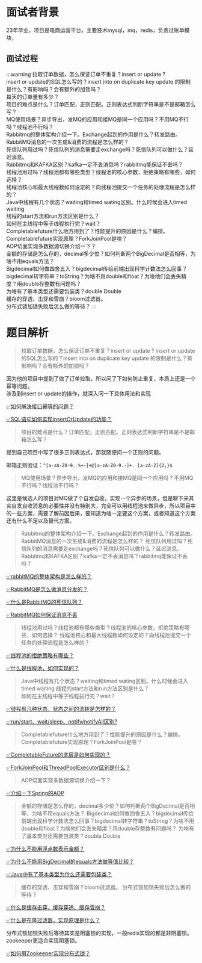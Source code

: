 # 面试者背景

23年毕业，项目是电商运营平台，主要技术mysql，mq，redis，负责过账单模块，

## 面试过程

:::warning
拉取订单数据，怎么保证订单不重复？insert or update ?<br />insert or update的SQL怎么写的？insert into on duplicate key update 的限制是什么？有影响吗？会有额外的加锁吗？<br />每天的订单量有多少？<br />项目的难点是什么？订单匹配，正则匹配。正则表达式判断字符串是不是邮箱怎么写？<br />MQ使用场景？异步导出，发MQ的应用和接MQ是同一个应用吗？不用MQ不行吗？线程池不行吗？<br />Rabbitmq的整体架构介绍一下。Exchange起到的作用是什么？转发路由。<br />RabbitMQ消息的一次生成&消费的流程是怎么样的？<br />死信队列用过吗？死信队列的消息需要走exchange吗？死信队列可以做什么？延迟消息。<br />Rabbitmq和KAFKA区别？kafka一定不丢消息吗？rabbitmq能保证不丢吗？<br />线程池用过吗？线程池都有哪些类型？线程池的核心参数，拒绝策略有哪些，如何选择？<br />线程池核心和最大线程数如何设定的？向线程池提交一个任务的处理流程是怎么样的？<br />Java中线程有几个状态？waiting和timed wating区别。什么时候会进入timed waiting<br />线程的start方法和run方法区别是什么？                            <br />如何在主线程中等子线程执行完？wait？<br />Completablefuture什么地方用到了？性能提升的原因是什么？编排。<br />Completablefuture实现原理？ForkJoinPool是啥？<br />AOP切面实现多数据源切换介绍一下？<br />金额的存储是怎么存的，decimal多少位？如何判断两个BigDecimal是否相等，为啥不用equals方法？<br />Bigdecimal如何做四舍五入？bigdecimal传给前端出现科学计数法怎么回事？bigdecimal转字符串？toString？为啥不用double和float？为啥他们会丢失精度？用double存整数有问题吗？<br />为啥有了基本类型还需要包装类？double Double <br />缓存的穿透、击穿和雪崩？bloom过滤器。<br />分布式锁加锁失败后怎么做的等待？
:::
# 题目解析

> 拉取订单数据，怎么保证订单不重复？insert or update ?
> insert or update的SQL怎么写的？insert into on duplicate key update 的限制是什么？有影响吗？会有额外的加锁吗？


因为他的项目中提到了做了订单拉取，所以问了下如何防止重复，本质上还是一个幂等问题。<br />涉及到insert or update的操作，就深入问一下具体用法和实现

[✅如何解决接口幂等的问题？](https://www.yuque.com/hollis666/fo22bm/gz2qwl?view=doc_embed)

[✅SQL语句如何实现insertOrUpdate的功能？](https://www.yuque.com/hollis666/fo22bm/gal4lxk8ug9g2bwk?view=doc_embed)


> 项目的难点是什么？订单匹配，正则匹配。正则表达式判断字符串是不是邮箱怎么写？


提到自己项目中写了很多正则表达式，那就随便问一个正则的问题。

邮箱正则验证：`^[a-zA-Z0-9._%+-]+@[a-zA-Z0-9.-]+. [a-zA-Z]{2,}$`

> MQ使用场景？异步导出，发MQ的应用和接MQ是同一个应用吗？不用MQ不行吗？线程池不行吗？


这里是候选人的项目对MQ做了个自发自收，实现一个异步的场景，但是聊下来其实自发自收消息的必要性并没有特别大，完全可以用线程池来做异步，所以项目中的一些方案，需要了解前因后果，要知道为啥一定要这个方案，或者知道这个方案还有什么不足以及替代方案。


> Rabbitmq的整体架构介绍一下。Exchange起到的作用是什么？转发路由。
> RabbitMQ消息的一次生成&消费的流程是怎么样的？
> 死信队列用过吗？死信队列的消息需要走exchange吗？死信队列可以做什么？延迟消息。
> Rabbitmq和KAFKA区别？kafka一定不丢消息吗？rabbitmq能保证不丢吗？


[✅rabbitMQ的整体架构是怎么样的？](https://www.yuque.com/hollis666/fo22bm/qh56y0u8fs2gom42?view=doc_embed)

[✅RabbitMQ是怎么做消息分发的？](https://www.yuque.com/hollis666/fo22bm/qdmqppwgypsifot5?view=doc_embed)

[✅什么是RabbitMQ的死信队列？](https://www.yuque.com/hollis666/fo22bm/rd0ah4r97wevzmcw?view=doc_embed)

[✅RabbitMQ如何保证消息不丢](https://www.yuque.com/hollis666/fo22bm/ku3fxiie005axgrz?view=doc_embed)

> 线程池用过吗？线程池都有哪些类型？线程池的核心参数，拒绝策略有哪些，如何选择？
> 线程池核心和最大线程数如何设定的？向线程池提交一个任务的处理流程是怎么样的？


[✅线程池的拒绝策略有哪些？](https://www.yuque.com/hollis666/fo22bm/gfoppg6a3stefkig?view=doc_embed)

[✅什么是线程池，如何实现的？](https://www.yuque.com/hollis666/fo22bm/fb5th6?view=doc_embed)

> Java中线程有几个状态？waiting和timed wating区别。什么时候会进入timed waiting
> 线程的start方法和run方法区别是什么？                            
> 如何在主线程中等子线程执行完？wait？


[✅线程有几种状态，状态之间的流转是怎样的？](https://www.yuque.com/hollis666/fo22bm/rt6e6b?view=doc_embed)

[✅run/start、wait/sleep、notify/notifyAll区别?](https://www.yuque.com/hollis666/fo22bm/bw9p42?view=doc_embed)

> Completablefuture什么地方用到了？性能提升的原因是什么？编排。
> Completablefuture实现原理？ForkJoinPool是啥？


[✅CompletableFuture的底层是如何实现的？](https://www.yuque.com/hollis666/fo22bm/qgrygdsu04a6vfzw?view=doc_embed)

[✅ForkJoinPool和ThreadPoolExecutor区别是什么？](https://www.yuque.com/hollis666/fo22bm/wl8s1swvh7g841be?view=doc_embed)

> AOP切面实现多数据源切换介绍一下？


[✅介绍一下Spring的AOP](https://www.yuque.com/hollis666/fo22bm/nget4r5wl2imegi7?view=doc_embed)

> 金额的存储是怎么存的，decimal多少位？如何判断两个BigDecimal是否相等，为啥不用equals方法？
> Bigdecimal如何做四舍五入？bigdecimal传给前端出现科学计数法怎么回事？bigdecimal转字符串？toString？为啥不用double和float？为啥他们会丢失精度？用double存整数有问题吗？
> 为啥有了基本类型还需要包装类？double Double 


[✅为什么不能用浮点数表示金额？](https://www.yuque.com/hollis666/fo22bm/vmrkz84g8c6ypu5s?view=doc_embed)

[✅为什么不能用BigDecimal的equals方法做等值比较？](https://www.yuque.com/hollis666/fo22bm/qmx8yss8tve7w73q?view=doc_embed)

[✅Java中有了基本类型为什么还需要包装类？](https://www.yuque.com/hollis666/fo22bm/xtd0s5?view=doc_embed)

> 缓存的穿透、击穿和雪崩？bloom过滤器。
> 分布式锁加锁失败后怎么做的等待？


[✅什么是缓存击穿、缓存穿透、缓存雪崩？](https://www.yuque.com/hollis666/fo22bm/abfis3?view=doc_embed)

[✅什么是布隆过滤器，实现原理是什么？](https://www.yuque.com/hollis666/fo22bm/gp9ymie1n39uavah?view=doc_embed)

分布式锁加锁失败后等待其实是阻塞锁的实现，一般redis实现的都是非阻塞锁。zookeeper更适合实现阻塞锁。

[✅如何用Zookeeper实现分布式锁？](https://www.yuque.com/hollis666/fo22bm/bdxuqt775i5zo9kz?view=doc_embed)
